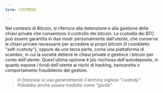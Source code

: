 ```yaml
---
term: CUSTODIA

---
```

Nel contesto di Bitcoin, si riferisce alla detenzione e alla gestione delle chiavi private che consentono il controllo dei bitcoin. La custodia dei BTC può essere garantita in due modi: personalmente dall'utente, che conserva le chiavi private necessarie per accedere ai propri bitcoin (il cosiddetto "self-custody"), oppure da una terza parte, come una piattaforma di scambio, in cui la società detiene le chiavi private e gestisce i bitcoin per conto dell'utente. Quest'ultima opzione è più rischiosa dell'autodeposito, in quanto espone i fondi dell'utente ai rischi di hacking, bancarotta o comportamento fraudolento del gestore.

> *In francese si usa generalmente il termine inglese "custody". Potrebbe anche essere tradotto come "garde".*